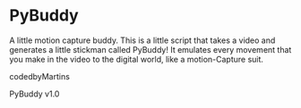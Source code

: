 # PyBuddy
A little motion capture buddy.
This is a little script that takes a video and generates a little stickman called PyBuddy!
It emulates every movement that you make in the video to the digital world, like a motion-Capture suit.



codedbyMartins
 
 PyBuddy v1.0
